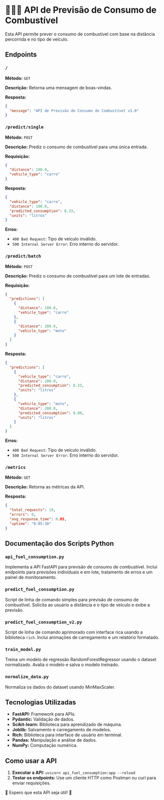 # 🚗💨⛽ API de Previsão de Consumo de Combustível

Esta API permite prever o consumo de combustível com base na distância percorrida e no tipo de veículo.

## Endpoints

### `/`

**Método:** `GET`

**Descrição:** Retorna uma mensagem de boas-vindas.

**Resposta:**

```json
{
  "message": "API de Previsão de Consumo de Combustível v1.0"
}
```

### `/predict/single`

**Método:** `POST`

**Descrição:** Prediz o consumo de combustível para uma única entrada.

**Requisição:**

```json
{
  "distance": 100.0,
  "vehicle_type": "carro"
}
```

**Resposta:**

```json
{
  "vehicle_type": "carro",
  "distance": 100.0,
  "predicted_consumption": 8.33,
  "units": "litros"
}
```

**Erros:**

* `400 Bad Request`: Tipo de veículo inválido.
* `500 Internal Server Error`: Erro interno do servidor.


### `/predict/batch`

**Método:** `POST`

**Descrição:** Prediz o consumo de combustível para um lote de entradas.

**Requisição:**

```json
{
  "predictions": [
    {
      "distance": 100.0,
      "vehicle_type": "carro"
    },
    {
      "distance": 200.0,
      "vehicle_type": "moto"
    }
  ]
}
```

**Resposta:**

```json
{
  "predictions": [
    {
      "vehicle_type": "carro",
      "distance": 100.0,
      "predicted_consumption": 8.33,
      "units": "litros"
    },
    {
      "vehicle_type": "moto",
      "distance": 200.0,
      "predicted_consumption": 8.00,
      "units": "litros"
    }
  ]
}
```

**Erros:**

* `400 Bad Request`: Tipo de veículo inválido.
* `500 Internal Server Error`: Erro interno do servidor.


### `/metrics`

**Método:** `GET`

**Descrição:** Retorna as métricas da API.

**Resposta:**

```json
{
  "total_requests": 10,
  "errors": 0,
  "avg_response_time": 0.05,
  "uptime": "0:05:30"
}
```


## Documentação dos Scripts Python

### `api_fuel_consumption.py`

Implementa a API FastAPI para previsão de consumo de combustível.  Inclui endpoints para previsões individuais e em lote, tratamento de erros e um painel de monitoramento.

### `predict_fuel_consumption.py`

Script de linha de comando simples para previsão de consumo de combustível.  Solicita ao usuário a distância e o tipo de veículo e exibe a previsão.

### `predict_fuel_consumption_v2.py`

Script de linha de comando aprimorado com interface rica usando a biblioteca `rich`.  Inclui animações de carregamento e um relatório formatado.

### `train_model.py`

Treina um modelo de regressão RandomForestRegressor usando o dataset normalizado.  Avalia o modelo e salva o modelo treinado.

### `normalize_data.py`

Normaliza os dados do dataset usando MinMaxScaler.

## Tecnologias Utilizadas

* **FastAPI:** Framework para APIs.
* **Pydantic:** Validação de dados.
* **Scikit-learn:** Biblioteca para aprendizado de máquina.
* **Joblib:** Salvamento e carregamento de modelos.
* **Rich:** Biblioteca para interface de usuário em terminal.
* **Pandas:** Manipulação e análise de dados.
* **NumPy:** Computação numérica.


## Como usar a API

1. **Executar a API:** `uvicorn api_fuel_consumption:app --reload`
2. **Testar os endpoints:** Use um cliente HTTP como Postman ou curl para enviar requisições.


🎉  Espero que esta API seja útil!  🎉
